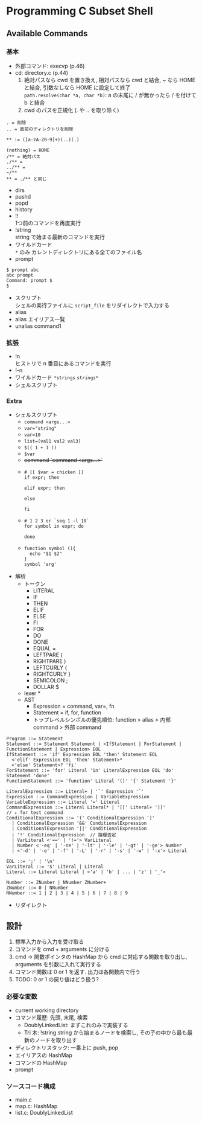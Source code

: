 # Programming C Subset Shell
## Available Commands
### 基本
* 外部コマンド: execvp (p.46)
* cd: directory.c (p.44)
  1. 絶対パスなら cwd を置き換え, 相対パスなら cwd と結合, ~ なら HOME と結合, 引数なしなら HOME に設定して終了  
    `path.resolve(char *a, char *b)`: a の末尾に / が無かったら / を付けて b と結合
  2. cwd のパスを正規化 (. や .. を取り除く)
```
. = 削除
.. = 直前のディレクトリを削除
```
```
** := ([a-zA-Z0-9]+)(..)(.)

(nothing) = HOME  
/** = 絶対パス  
./** = 
../** =   
~/**
** = ./** と同じ
```
* dirs  
* pushd   
* popd  
* history
* !!  
  1つ前のコマンドを再度実行
* !string  
  string で始まる最新のコマンドを実行
* ワイルドカード  
  `*` のみ カレントディレクトリにある全てのファイル名
* prompt  
```shell
$ prompt abc
abc prompt
Command: prompt $
$ 
```
* スクリプト  
  シェルの実行ファイルに `script_file` をリダイレクトで入力する
* alias <command1 command2>
* alias
  エイリアス一覧
* unalias command1

### 拡張
* !n  
  ヒストリで n 番目にあるコマンドを実行
* !-n
* ワイルドカード `*strings` `strings*`
* シェルスクリプト

### Extra
* シェルスクリプト
  * `command <args...>`
  * `var="string"`
  * `var=10`
  * `list=(val1 val2 val3)`
  * `$(( 1 + 1 ))`
  * `$var`
  * ~~command \`command <args...>\`~~
  * ```shell
    # [[ $var = chicken ]]
    if expr; then
    
    elif expr; then
    
    else
    
    fi
    ```
  * ```shell
    # 1 2 3 or `seq 1 -l 10`
    for symbol in expr; do
    
    done
    ```
  * ```shell
    function symbol (){
      echo "$1 $2"
    }
    symbol 'arg'
    ```
* 解析
  * トークン
    * LITERAL
    * IF
    * THEN
    * ELIF
    * ELSE
    * FI
    * FOR
    * DO
    * DONE
    * EQUAL =
    * LEFTPARE (
    * RIGHTPARE )
    * LEFTCURLY {
    * RIGHTCURLY }
    * SEMICOLON ;
    * DOLLAR $
  * lexer
    * 
  * AST
    * Expression = command, var=, fn 
    * Statement = if, for, function
    * トップレベルシンボルの優先順位: function > alias > 内部 command > 外部 command
```
Program ::= Statement
Statement ::= Statement Statement | <IfStatement | ForStatement | FunctionStatement | Expression> EOL
IfStatement ::= 'if' Expression EOL 'then' Statement EOL
  <'elif' Expression EOL 'then' Statement>*
  <'else' Statement>? 'fi'
ForStatement ::= 'for' Literal 'in' LiteralExpression EOL 'do' Statement 'done'
FunctionStatement ::= 'function' Literal '()' '{' Statement '}'

LiteralExpression ::= Literal+ | '`' Expression '`'
Expression ::= CommandExpression | VariableExpression
VariableExpression ::= Literal '=' Literal
CommandExpression ::= Literal Literal* | '[[' Literal+ ']]'
// ↓ for test command
ConditionalExpression ::= '(' ConditionalExpression ')' 
  | ConditionalExpression '&&' ConditionalExpression
  | ConditionalExpression '||' ConditionalExpression
  | '!' ConditionalExpression  // 論理否定
  | VarLiteral <'==' | '!='> VarLiteral
  | Number <'-eq' | '-ne' | '-lt' | '-le' | '-gt' | '-ge'> Number
  | <'-d' | '-e' | '-f' | '-L' | '-r' | '-s' | '-w' | '-x'> Literal

EOL ::= ';' | '\n'
VarLiteral ::= '$' Literal | Literal
Literal ::= Literal Literal | <'a' | 'b' | ... | 'z' | '_'>

Number ::= ZNumber | NNumber ZNumber+
ZNumber ::= 0 | NNumber
NNumber ::= 1 | 2 | 3 | 4 | 5 | 6 | 7 | 8 | 9
```
* リダイレクト

## 設計
1. 標準入力から入力を受け取る
2. コマンドを cmd + arguments に分ける
3. cmd -> 関数ポインタの HashMap から cmd に対応する関数を取り出し, arguments を引数に入れて実行する
4. コマンド関数は 0 or 1 を返す. 出力は各関数内で行う
5. TODO: 0 or 1 の戻り値はどう扱う?

### 必要な変数
* current working directory
* コマンド履歴: 先頭, 末尾, 検索
  * DoublyLinkedList: まずこれのみで実装する
  * Tri 木: !string string から始まるノードを検索し, その子の中から最も最新のノードを取り出す
* ディレクトリスタック: 一番上に push, pop
* エイリアスの HashMap
* コマンドの HashMap
* prompt

### ソースコード構成
* main.c
* map.c: HashMap
* list.c: DoublyLinkedList